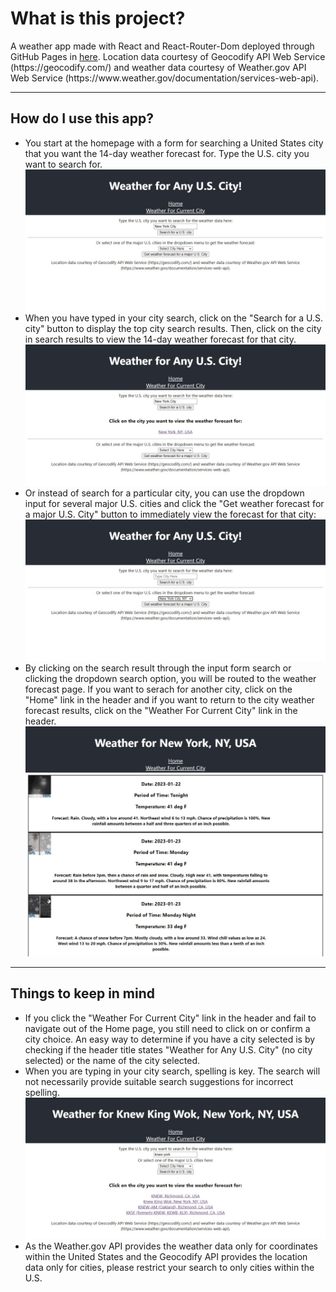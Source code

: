 <h1>What is this project?</h1>
A weather app made with React and React-Router-Dom deployed through GitHub Pages in <a href="https://jpabdou.github.io/weather-app/">here</a>. Location data courtesy of Geocodify API Web Service (https://geocodify.com/) and weather data courtesy of Weather.gov API Web Service (https://www.weather.gov/documentation/services-web-api).

---

<h2>How do I use this app?</h2>

<ul>
<li>You start at the homepage with a form for searching a United States city that you want the 14-day weather forecast for. Type the U.S. city you want to search for.
<img src="/site-example-images/city input search.jpg" alt="form with a search for New York"/>

<li>When you have typed in your city search, click on the "Search for a U.S. city" button to display the top city search results. Then, click on the city in search results to view the 14-day weather forecast for that city.
<img src="/site-example-images/city input search results.jpg" alt="search results for New York on the homepage"/>

<li>Or instead of search for a particular city, you can use the dropdown input for several major U.S. cities and click the "Get weather forecast for a major U.S. City" button to immediately view the forecast for that city:
<img src="/site-example-images/city dropdown search.jpg" alt="form with a dropdown selection for New York"/>

<li>By clicking on the search result through the input form search or clicking the dropdown search option, you will be routed to the weather forecast page. If you want to serach for another city, click on the "Home" link in the header and if you want to return to the city weather forecast results, click on the "Weather For Current City" link in the header.
<img src="/site-example-images/weather data for city.jpg" alt="site with 14-day weather forecast of New York City"/>
</ul>

---

<h2>Things to keep in mind</h2>
<ul>
<li>If you click the "Weather For Current City" link in the header and fail to navigate out of the Home page, you still need to click on or confirm a city choice. An easy way to determine if you have a city selected is by checking if the header title states "Weather for Any U.S. City" (no city selected) or the name of the city selected.

<li>When you are typing in your city search, spelling is key. The search will not necessarily provide suitable search suggestions for incorrect spelling.
<img src="/site-example-images/city with wrong spelling.jpg" alt="search results for New York spelled wrong on the homepage"/>

<li>As the Weather.gov API provides the weather data only for coordinates within the United States and the Geocodify API provides the location data only for cities, please restrict your search to only cities within the U.S. 
</ul>
